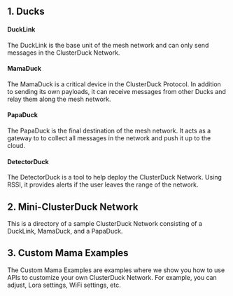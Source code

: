 ## 1. Ducks

#### DuckLink
The DuckLink is the base unit of the mesh network and can only send messages in the ClusterDuck Network.

#### MamaDuck
The MamaDuck is a critical device in the ClusterDuck Protocol. In addition to sending its own payloads, it can receive messages from other Ducks and relay them along the mesh network.

#### PapaDuck
The PapaDuck is the final destination of the mesh network. It acts as a gateway to to collect all messages in the network and push it up to the cloud.

#### DetectorDuck
The DetectorDuck is a tool to help deploy the ClusterDuck Network. Using RSSI, it provides alerts if the user leaves the range of the network.

## 2. Mini-ClusterDuck Network
This is a directory of a sample ClusterDuck Network consisting of a DuckLink, MamaDuck, and a PapaDuck.

## 3. Custom Mama Examples
The Custom Mama Examples are examples where we show you how to use APIs to customize your own ClusterDuck Network. For example, you can adjust, Lora settings, WiFi settings, etc.